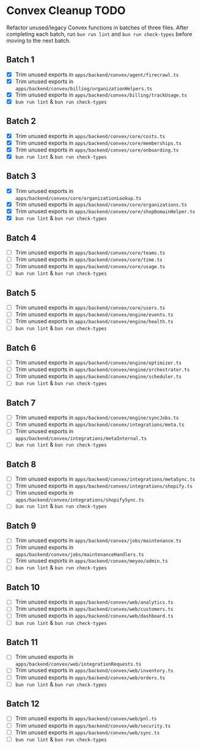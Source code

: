 # Convex Cleanup TODO

Refactor unused/legacy Convex functions in batches of three files. After completing each batch, run `bun run lint` and `bun run check-types` before moving to the next batch.

## Batch 1
- [x] Trim unused exports in `apps/backend/convex/agent/firecrawl.ts`
- [x] Trim unused exports in `apps/backend/convex/billing/organizationHelpers.ts`
- [x] Trim unused exports in `apps/backend/convex/billing/trackUsage.ts`
- [x] `bun run lint` & `bun run check-types`

## Batch 2
- [x] Trim unused exports in `apps/backend/convex/core/costs.ts`
- [x] Trim unused exports in `apps/backend/convex/core/memberships.ts`
- [x] Trim unused exports in `apps/backend/convex/core/onboarding.ts`
- [x] `bun run lint` & `bun run check-types`

## Batch 3
- [x] Trim unused exports in `apps/backend/convex/core/organizationLookup.ts`
- [x] Trim unused exports in `apps/backend/convex/core/organizations.ts`
- [x] Trim unused exports in `apps/backend/convex/core/shopDomainHelper.ts`
- [x] `bun run lint` & `bun run check-types`

## Batch 4
- [ ] Trim unused exports in `apps/backend/convex/core/teams.ts`
- [ ] Trim unused exports in `apps/backend/convex/core/time.ts`
- [ ] Trim unused exports in `apps/backend/convex/core/usage.ts`
- [ ] `bun run lint` & `bun run check-types`

## Batch 5
- [ ] Trim unused exports in `apps/backend/convex/core/users.ts`
- [ ] Trim unused exports in `apps/backend/convex/engine/events.ts`
- [ ] Trim unused exports in `apps/backend/convex/engine/health.ts`
- [ ] `bun run lint` & `bun run check-types`

## Batch 6
- [ ] Trim unused exports in `apps/backend/convex/engine/optimizer.ts`
- [ ] Trim unused exports in `apps/backend/convex/engine/orchestrator.ts`
- [ ] Trim unused exports in `apps/backend/convex/engine/scheduler.ts`
- [ ] `bun run lint` & `bun run check-types`

## Batch 7
- [ ] Trim unused exports in `apps/backend/convex/engine/syncJobs.ts`
- [ ] Trim unused exports in `apps/backend/convex/integrations/meta.ts`
- [ ] Trim unused exports in `apps/backend/convex/integrations/metaInternal.ts`
- [ ] `bun run lint` & `bun run check-types`

## Batch 8
- [ ] Trim unused exports in `apps/backend/convex/integrations/metaSync.ts`
- [ ] Trim unused exports in `apps/backend/convex/integrations/shopify.ts`
- [ ] Trim unused exports in `apps/backend/convex/integrations/shopifySync.ts`
- [ ] `bun run lint` & `bun run check-types`

## Batch 9
- [ ] Trim unused exports in `apps/backend/convex/jobs/maintenance.ts`
- [ ] Trim unused exports in `apps/backend/convex/jobs/maintenanceHandlers.ts`
- [ ] Trim unused exports in `apps/backend/convex/meyoo/admin.ts`
- [ ] `bun run lint` & `bun run check-types`

## Batch 10
- [ ] Trim unused exports in `apps/backend/convex/web/analytics.ts`
- [ ] Trim unused exports in `apps/backend/convex/web/customers.ts`
- [ ] Trim unused exports in `apps/backend/convex/web/dashboard.ts`
- [ ] `bun run lint` & `bun run check-types`

## Batch 11
- [ ] Trim unused exports in `apps/backend/convex/web/integrationRequests.ts`
- [ ] Trim unused exports in `apps/backend/convex/web/inventory.ts`
- [ ] Trim unused exports in `apps/backend/convex/web/orders.ts`
- [ ] `bun run lint` & `bun run check-types`

## Batch 12
- [ ] Trim unused exports in `apps/backend/convex/web/pnl.ts`
- [ ] Trim unused exports in `apps/backend/convex/web/security.ts`
- [ ] Trim unused exports in `apps/backend/convex/web/sync.ts`
- [ ] `bun run lint` & `bun run check-types`

